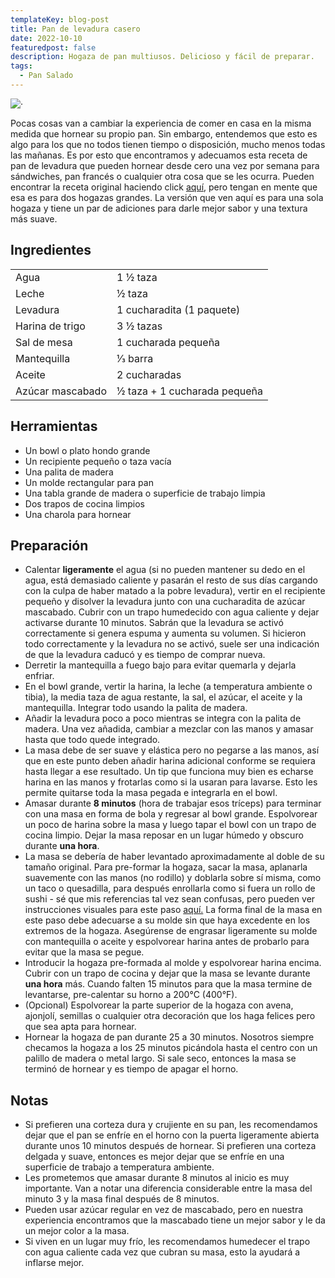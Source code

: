 ```yaml
---
templateKey: blog-post
title: Pan de levadura casero
date: 2022-10-10
featuredpost: false
description: Hogaza de pan multiusos. Delicioso y fácil de preparar.
tags:
  - Pan Salado
---
```


![·](/img/bread-loaf.jpg)

Pocas cosas van a cambiar la experiencia de comer en casa en la misma medida que hornear su propio pan. Sin embargo, entendemos que esto es algo para los que no todos tienen tiempo o disposición, mucho menos todas las mañanas. Es por esto que encontramos y adecuamos esta receta de pan de levadura que pueden hornear desde cero una vez por semana para sándwiches, pan francés o cualquier otra cosa que se les ocurra. Pueden encontrar la receta original haciendo click [aquí](https://www.youtube.com/watch?v=nEEd8RsjujA&t=648s&ab_channel=DeepSouthTexas), pero tengan en mente que esa es para dos hogazas grandes. La versión que ven aquí es para una sola hogaza y tiene un par de adiciones para darle mejor sabor y una textura más suave.

## Ingredientes

|  |  |
| ----------- | ----------- |
| Agua        | 1 ½ taza  |
| Leche       | ½ taza  |
| Levadura   | 1 cucharadita (1 paquete)  |
| Harina de trigo | 3 ½ tazas |
| Sal de mesa | 1 cucharada pequeña |
| Mantequilla | 1⁄3 barra |
| Aceite | 2 cucharadas |
| Azúcar mascabado | ½ taza + 1 cucharada pequeña |

## Herramientas

- Un bowl o plato hondo grande
- Un recipiente pequeño o taza vacía
- Una palita de madera
- Un molde rectangular para pan
- Una tabla grande de madera o superficie de trabajo limpia
- Dos trapos de cocina limpios
- Una charola para hornear

## Preparación

- Calentar **ligeramente** el agua (si no pueden mantener su dedo en el agua, está demasiado caliente y pasarán el resto de sus días cargando con la culpa de haber matado a la pobre levadura), vertir en el recipiente pequeño y disolver la levadura junto con una cucharadita de azúcar mascabado. Cubrir con un trapo humedecido con agua caliente y dejar activarse durante 10 minutos. Sabrán que la levadura se activó correctamente si genera espuma y aumenta su volumen. Si hicieron todo correctamente y la levadura no se activó, suele ser una indicación de que la levadura caducó y es tiempo de comprar nueva.
- Derretir la mantequilla a fuego bajo para evitar quemarla y dejarla enfriar.
- En el bowl grande, vertir la harina, la leche (a temperatura ambiente o tibia), la media taza de agua restante, la sal, el azúcar, el aceite y la mantequilla. Integrar todo usando la palita de madera.
- Añadir la levadura poco a poco mientras se integra con la palita de madera. Una vez añadida, cambiar a mezclar con las manos y amasar hasta que todo quede integrado.
- La masa debe de ser suave y elástica pero no pegarse a las manos, así que en este punto deben añadir harina adicional conforme se requiera hasta llegar a ese resultado. Un tip que funciona muy bien es echarse harina en las manos y frotarlas como si la usaran para lavarse. Esto les permite quitarse toda la masa pegada e integrarla en el bowl.
- Amasar durante **8 minutos** (hora de trabajar esos tríceps) para terminar con una masa en forma de bola y regresar al bowl grande. Espolvorear un poco de harina sobre la masa y luego tapar el bowl con un trapo de cocina limpio. Dejar la masa reposar en un lugar húmedo y obscuro durante **una hora**.
- La masa se debería de haber levantado aproximadamente al doble de su tamaño original. Para pre-formar la hogaza, sacar la masa, aplanarla suavemente con las manos (no rodillo) y doblarla sobre sí misma, como un taco o quesadilla, para después enrollarla como si fuera un rollo de sushi - sé que mis referencias tal vez sean confusas, pero pueden ver instrucciones visuales para este paso [aquí.](https://youtu.be/nEEd8RsjujA?t=584) La forma final de la masa en este paso debe adecuarse a su molde sin que haya excedente en los extremos de la hogaza. Asegúrense de engrasar ligeramente su molde con mantequilla o aceite y espolvorear harina antes de probarlo para evitar que la masa se pegue.
- Introducir la hogaza pre-formada al molde y espolvorear harina encima. Cubrir con un trapo de cocina y dejar que la masa se levante durante **una hora** más. Cuando falten 15 minutos para que la masa termine de levantarse, pre-calentar su horno a 200°C (400°F).
- (Opcional) Espolvorear la parte superior de la hogaza con avena, ajonjolí, semillas o cualquier otra decoración que los haga felices pero que sea apta para hornear.
- Hornear la hogaza de pan durante 25 a 30 minutos. Nosotros siempre checamos la hogaza a los 25 minutos picándola hasta el centro con un palillo de madera o metal largo. Si sale seco, entonces la masa se terminó de hornear y es tiempo de apagar el horno.

## Notas

- Si prefieren una corteza dura y crujiente en su pan, les recomendamos dejar que el pan se enfríe en el horno con la puerta ligeramente abierta durante unos 10 minutos después de hornear. Si prefieren una corteza delgada y suave, entonces es mejor dejar que se enfríe en una superficie de trabajo a temperatura ambiente.
- Les prometemos que amasar durante 8 minutos al inicio es muy importante. Van a notar una diferencia considerable entre la masa del minuto 3 y la masa final después de 8 minutos.
- Pueden usar azúcar regular en vez de mascabado, pero en nuestra experiencia encontramos que la mascabado tiene un mejor sabor y le da un mejor color a la masa.
- Si viven en un lugar muy frío, les recomendamos humedecer el trapo con agua caliente cada vez que cubran su masa, esto la ayudará a inflarse mejor.
